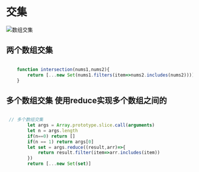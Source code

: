 # 交集

![数组交集](https://leetcode-cn.com/problems/intersection-of-two-arrays/)

## 两个数组交集

```js

    function intersection(nums1,nums2){
        return [...new Set(nums1.filters(item=>nums2.includes(nums2)))]
    }

```

## 多个数组交集 使用reduce实现多个数组之间的

```js

 // 多个数组交集
        let args = Array.prototype.slice.call(arguments)
        let n = args.length
        if(n==0) return []
        if(n == 1) return args[0]
        let set = args.reduce((result,arr)=>{
            return result.filter(item=>arr.includes(item))
        })
        return [...new Set(set)]
```
